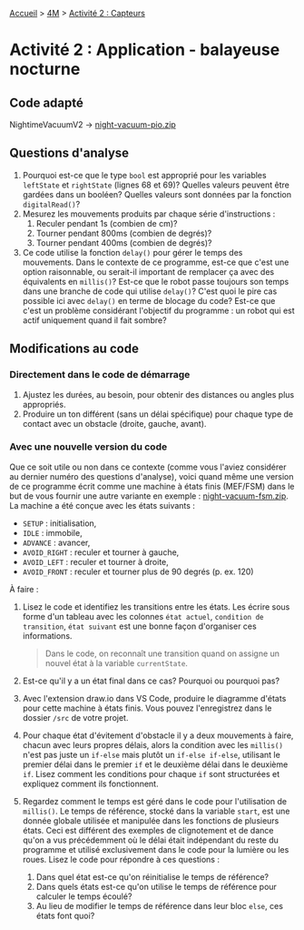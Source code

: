 [Accueil](./index.md) > [4M](./accueil4M.md#projet-7--mouvement-avec-mission) > [Activité 2 : Capteurs](./p7-4m_act2.md)

# Activité 2 : Application - balayeuse nocturne

## Code adapté

NightimeVacuumV2 -> [night-vacuum-pio.zip](./assets/code/platformio/night-vacuum-pio.zip)

## Questions d'analyse

1. Pourquoi est-ce que le type `bool` est approprié pour les variables `leftState` et `rightState` (lignes 68 et 69)? Quelles valeurs peuvent être gardées dans un booléen? Quelles valeurs sont données par la fonction `digitalRead()`?
2. Mesurez les mouvements produits par chaque série d'instructions :
   1. Reculer pendant 1s (combien de cm)?
   2. Tourner pendant 800ms (combien de degrés)?
   3. Tourner pendant 400ms (combien de degrés)?
3. Ce code utilise la fonction `delay()` pour gérer le temps des mouvements. Dans le contexte de ce programme, est-ce que c'est une option raisonnable, ou serait-il important de remplacer ça avec des équivalents en `millis()`? Est-ce que le robot passe toujours son temps dans une branche de code qui utilise `delay()`? C'est quoi le pire cas possible ici avec `delay()` en terme de blocage du code? Est-ce que c'est un problème considérant l'objectif du programme : un robot qui est actif uniquement quand il fait sombre?

## Modifications au code

### Directement dans le code de démarrage
1. Ajustez les durées, au besoin, pour obtenir des distances ou angles plus appropriés.
2. Produire un ton différent (sans un délai spécifique) pour chaque type de contact avec un obstacle (droite, gauche, avant).

### Avec une nouvelle version du code

Que ce soit utile ou non dans ce contexte (comme vous l'aviez considérer au dernier numéro des questions d'analyse), voici quand même une version de ce programme écrit comme une machine à états finis (MEF/FSM) dans le but de vous fournir une autre variante en exemple : [night-vacuum-fsm.zip](./assets/code/platformio/night-vacuum-fsm-pio.zip). La machine a été conçue avec les états suivants :

- `SETUP` : initialisation,
- `IDLE` : immobile,
- `ADVANCE` : avancer,
- `AVOID_RIGHT` : reculer et tourner à gauche,
- `AVOID_LEFT` : reculer et tourner à droite,
- `AVOID_FRONT` : reculer et tourner plus de 90 degrés (p. ex. 120)

À faire :

1. Lisez le code et identifiez les transitions entre les états. Les écrire sous forme d'un tableau avec les colonnes `état actuel`, `condition de transition`, `état suivant` est une bonne façon d'organiser ces informations. 
   > Dans le code, on reconnaît une transition quand on assigne un nouvel état à la variable `currentState`.

2. Est-ce qu'il y a un état final dans ce cas? Pourquoi ou pourquoi pas?

3. Avec l'extension draw.io dans VS Code, produire le diagramme d'états pour cette machine à états finis. Vous pouvez l'enregistrez dans le dossier `/src` de votre projet.

4. Pour chaque état d'évitement d'obstacle il y a deux mouvements à faire, chacun avec leurs propres délais, alors la condition avec les `millis()` n'est pas juste un `if-else` mais plutôt un	`if-else if-else`, utilisant le premier délai dans le premier `if` et le deuxième délai dans le deuxième `if`. Lisez comment les conditions pour chaque `if` sont structurées et expliquez comment ils fonctionnent.

5. Regardez comment le temps est géré dans le code pour l'utilisation de `millis()`. Le temps de référence, stocké dans la variable `start`, est une donnée globale utilisée et manipulée dans les fonctions de plusieurs états. Ceci est différent des exemples de clignotement et de dance qu'on a vus précédemment où le délai était indépendant du reste du programme et utilisé exclusivement dans le code pour la lumière ou les roues. Lisez le code pour répondre à ces questions :
   1. Dans quel état est-ce qu'on réinitialise le temps de référence?
   2. Dans quels états est-ce qu'on utilise le temps de référence pour calculer le temps écoulé?
   3. Au lieu de modifier le temps de référence dans leur bloc `else`, ces états font quoi?

